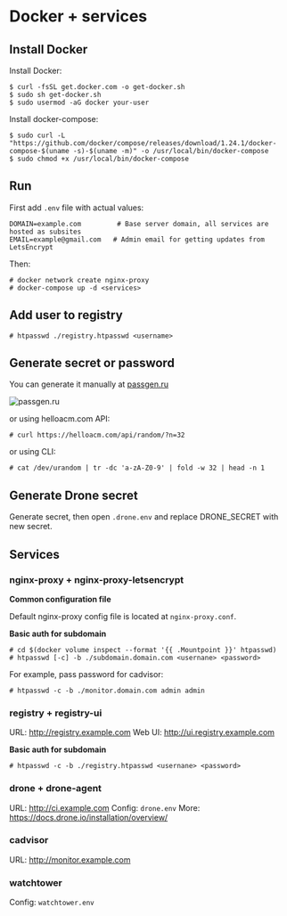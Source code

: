 # Docker + services

## Install Docker

Install Docker:
```
$ curl -fsSL get.docker.com -o get-docker.sh
$ sudo sh get-docker.sh
$ sudo usermod -aG docker your-user
```

Install docker-compose:

```
$ sudo curl -L "https://github.com/docker/compose/releases/download/1.24.1/docker-compose-$(uname -s)-$(uname -m)" -o /usr/local/bin/docker-compose
$ sudo chmod +x /usr/local/bin/docker-compose
```

## Run 

First add `.env` file with actual values:

```
DOMAIN=example.com         # Base server domain, all services are hosted as subsites 
EMAIL=example@gmail.com   # Admin email for getting updates from LetsEncrypt
```

Then:

```
# docker network create nginx-proxy
# docker-compose up -d <services>
```


## Add user to registry


```
# htpasswd ./registry.htpasswd <username>
```

## Generate secret or password

You can generate it manually at [passgen.ru](http://passgen.ru/)

![passgen.ru](https://tlgur.com/d/GYMyxeNG)

or using helloacm.com API:

```
# curl https://helloacm.com/api/random/?n=32
```

or using CLI:

```
# cat /dev/urandom | tr -dc 'a-zA-Z0-9' | fold -w 32 | head -n 1
```

## Generate Drone secret

Generate secret, then open `.drone.env` and replace DRONE_SECRET with new secret.

## Services

### nginx-proxy + nginx-proxy-letsencrypt

**Common configuration file**

Default nginx-proxy config file is located at `nginx-proxy.conf`. 

**Basic auth for subdomain**

```
# cd $(docker volume inspect --format '{{ .Mountpoint }}' htpasswd)
# htpasswd [-c] -b ./subdomain.domain.com <usernane> <password>
```

For example, pass password for cadvisor:
```
# htpasswd -c -b ./monitor.domain.com admin admin
```

### registry + registry-ui

URL: http://registry.example.com
Web UI: http://ui.registry.example.com

**Basic auth for subdomain**

```
# htpasswd -c -b ./registry.htpasswd <usernane> <password>
```

### drone + drone-agent

URL: http://ci.example.com
Config: `drone.env`
More: https://docs.drone.io/installation/overview/

### cadvisor

URL: http://monitor.example.com

### watchtower

Config: `watchtower.env`
